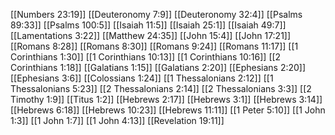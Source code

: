[[Numbers 23:19]]
[[Deuteronomy 7:9]]
[[Deuteronomy 32:4]]
[[Psalms 89:33]]
[[Psalms 100:5]]
[[Isaiah 11:5]]
[[Isaiah 25:1]]
[[Isaiah 49:7]]
[[Lamentations 3:22]]
[[Matthew 24:35]]
[[John 15:4]]
[[John 17:21]]
[[Romans 8:28]]
[[Romans 8:30]]
[[Romans 9:24]]
[[Romans 11:17]]
[[1 Corinthians 1:30]]
[[1 Corinthians 10:13]]
[[1 Corinthians 10:16]]
[[2 Corinthians 1:18]]
[[Galatians 1:15]]
[[Galatians 2:20]]
[[Ephesians 2:20]]
[[Ephesians 3:6]]
[[Colossians 1:24]]
[[1 Thessalonians 2:12]]
[[1 Thessalonians 5:23]]
[[2 Thessalonians 2:14]]
[[2 Thessalonians 3:3]]
[[2 Timothy 1:9]]
[[Titus 1:2]]
[[Hebrews 2:17]]
[[Hebrews 3:1]]
[[Hebrews 3:14]]
[[Hebrews 6:18]]
[[Hebrews 10:23]]
[[Hebrews 11:11]]
[[1 Peter 5:10]]
[[1 John 1:3]]
[[1 John 1:7]]
[[1 John 4:13]]
[[Revelation 19:11]]
